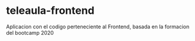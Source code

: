 # teleaula-frontend
Aplicacion con el codigo perteneciente al Frontend, basada en la formacion del bootcamp 2020
